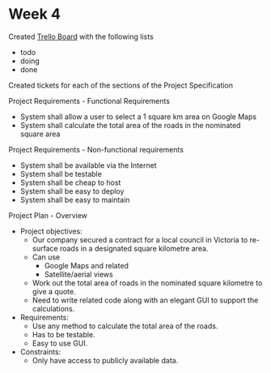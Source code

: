 # Week 4

Created [Trello Board](https://trello.com/b/fgAiXzRE) with the following lists

* todo
* doing
* done

Created tickets for each of the sections of the Project Specification

Project Requirements - Functional Requirements

* System shall allow a user to select a 1 square km area on Google Maps
* System shall calculate the total area of the roads in the nominated square
  area

Project Requirements - Non-functional requirements

* System shall be available via the Internet
* System shall be testable
* System shall be cheap to host
* System shall be easy to deploy
* System shall be easy to maintain

Project Plan - Overview

* Project objectives:
  * Our company secured a contract for a local council in Victoria to re-surface
    roads in a designated square kilometre area.
  * Can use
    * Google Maps and related
    * Satellite/aerial views
  * Work out the total area of roads in the nominated square kilometre to give a
    quote.
  * Need to write related code along with an elegant GUI to support the
    calculations.
* Requirements:
  * Use any method to calculate the total area of the roads.
  * Has to be testable.
  * Easy to use GUI.
* Constraints:
  * Only have access to publicly available data.
